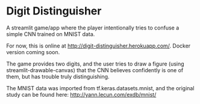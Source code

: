 # Digit Distinguisher

A streamlit game/app where the player intentionally tries to confuse a simple CNN trained on MNIST data.

For now, this is online at http://digit-distinguisher.herokuapp.com/. Docker version coming soon.

The game provides two digits, and the user tries to draw a figure (using streamlit-drawable-canvas) that the CNN believes confidently is one of them, but has trouble truly distinguishing.

The MNIST data was imported from tf.keras.datasets.mnist, and the original study can be found here: http://yann.lecun.com/exdb/mnist/
